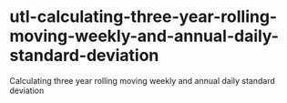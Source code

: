 # utl-calculating-three-year-rolling-moving-weekly-and-annual-daily-standard-deviation
Calculating three year rolling moving weekly and annual daily standard deviation
